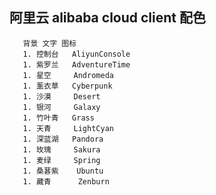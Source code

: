 ## 阿里云 alibaba cloud client 配色

       背景 文字 图标
       1. 控制台   AliyunConsole
       1. 紫罗兰   AdventureTime
       1. 星空     Andromeda
       1. 薰衣草   Cyberpunk
       1. 沙漠     Desert
       1. 银河     Galaxy
       1. 竹叶青   Grass
       1. 天青     LightCyan
       1. 深蓝湖   Pandora
       1. 玫瑰     Sakura
       1. 麦绿     Spring
       1. 桑葚紫    Ubuntu
       1. 藏青      Zenburn
